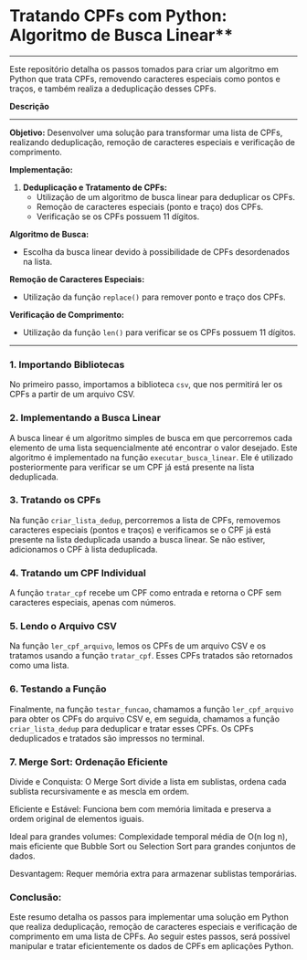 # Tratando CPFs com Python: Algoritmo de Busca Linear**

---

Este repositório detalha os passos tomados para criar um algoritmo em Python que trata CPFs, removendo caracteres especiais como pontos e traços, e também realiza a deduplicação desses CPFs.

**Descrição**

---

**Objetivo:** Desenvolver uma solução para transformar uma lista de CPFs, realizando deduplicação, remoção de caracteres especiais e verificação de comprimento.

**Implementação:**

1. **Deduplicação e Tratamento de CPFs:**
    - Utilização de um algoritmo de busca linear para deduplicar os CPFs.
    - Remoção de caracteres especiais (ponto e traço) dos CPFs.
    - Verificação se os CPFs possuem 11 dígitos.

**Algoritmo de Busca:**

- Escolha da busca linear devido à possibilidade de CPFs desordenados na lista.

**Remoção de Caracteres Especiais:**

- Utilização da função `replace()` para remover ponto e traço dos CPFs.

**Verificação de Comprimento:**

- Utilização da função `len()` para verificar se os CPFs possuem 11 dígitos.
---
### 1. Importando Bibliotecas

No primeiro passo, importamos a biblioteca `csv`, que nos permitirá ler os CPFs a partir de um arquivo CSV.

### 2. Implementando a Busca Linear

A busca linear é um algoritmo simples de busca em que percorremos cada elemento de uma lista sequencialmente até encontrar o valor desejado. Este algoritmo é implementado na função `executar_busca_linear`. Ele é utilizado posteriormente para verificar se um CPF já está presente na lista deduplicada.

### 3. Tratando os CPFs

Na função `criar_lista_dedup`, percorremos a lista de CPFs, removemos caracteres especiais (pontos e traços) e verificamos se o CPF já está presente na lista deduplicada usando a busca linear. Se não estiver, adicionamos o CPF à lista deduplicada.

### 4. Tratando um CPF Individual

A função `tratar_cpf` recebe um CPF como entrada e retorna o CPF sem caracteres especiais, apenas com números.

### 5. Lendo o Arquivo CSV

Na função `ler_cpf_arquivo`, lemos os CPFs de um arquivo CSV e os tratamos usando a função `tratar_cpf`. Esses CPFs tratados são retornados como uma lista.

### 6. Testando a Função

Finalmente, na função `testar_funcao`, chamamos a função `ler_cpf_arquivo` para obter os CPFs do arquivo CSV e, em seguida, chamamos a função `criar_lista_dedup` para deduplicar e tratar esses CPFs. Os CPFs deduplicados e tratados são impressos no terminal.

### 7. Merge Sort: Ordenação Eficiente

Divide e Conquista: O Merge Sort divide a lista em sublistas, ordena cada sublista recursivamente e as mescla em ordem.

Eficiente e Estável: Funciona bem com memória limitada e preserva a ordem original de elementos iguais.

Ideal para grandes volumes: Complexidade temporal média de O(n log n), mais eficiente que Bubble Sort ou Selection Sort para grandes conjuntos de dados.

Desvantagem: Requer memória extra para armazenar sublistas temporárias.

### Conclusão:

Este resumo detalha os passos para implementar uma solução em Python que realiza deduplicação, remoção de caracteres especiais e verificação de comprimento em uma lista de CPFs. Ao seguir estes passos, será possível manipular e tratar eficientemente os dados de CPFs em aplicações Python.
